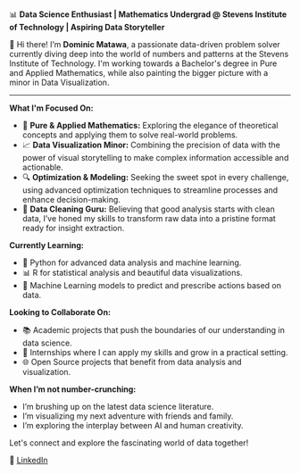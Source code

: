 📊 **Data Science Enthusiast | Mathematics Undergrad @ Stevens Institute of Technology | Aspiring Data Storyteller**

👋 Hi there! I’m **Dominic Matawa**, a passionate data-driven problem solver currently diving deep into the world of numbers and patterns at the Stevens Institute of Technology. I'm working towards a Bachelor's degree in Pure and Applied Mathematics, while also painting the bigger picture with a minor in Data Visualization.

---

**What I'm Focused On:**
- 🧮 **Pure & Applied Mathematics:** Exploring the elegance of theoretical concepts and applying them to solve real-world problems.
- 📈 **Data Visualization Minor:** Combining the precision of data with the power of visual storytelling to make complex information accessible and actionable.
- 🔍 **Optimization & Modeling:** Seeking the sweet spot in every challenge, using advanced optimization techniques to streamline processes and enhance decision-making.
- 🧹 **Data Cleaning Guru:** Believing that good analysis starts with clean data, I’ve honed my skills to transform raw data into a pristine format ready for insight extraction.

**Currently Learning:**
- 🐍 Python for advanced data analysis and machine learning.
- 📊 R for statistical analysis and beautiful data visualizations.
- 🔎 Machine Learning models to predict and prescribe actions based on data.

**Looking to Collaborate On:**
- 📚 Academic projects that push the boundaries of our understanding in data science.
- 💼 Internships where I can apply my skills and grow in a practical setting.
- 🌐 Open Source projects that benefit from data analysis and visualization.

**When I’m not number-crunching:**
- I’m brushing up on the latest data science literature.
- I’m visualizing my next adventure with friends and family.
- I’m exploring the interplay between AI and human creativity.

Let's connect and explore the fascinating world of data together!

🔗 [LinkedIn](https://www.linkedin.com/in/dominic-matawa/) 

